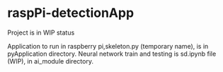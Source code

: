 # raspPi-detectionApp

Project is in WIP status

Application to run in raspberry pi,skeleton.py (temporary name), is in pyApplication directory.
Neural network train and testing is sd.ipynb file (WIP), in ai_module directory.

